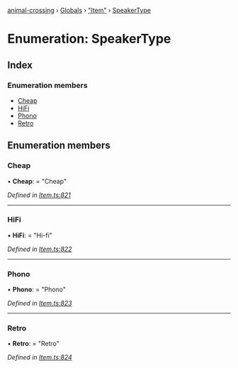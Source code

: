 [animal-crossing](../README.md) › [Globals](../globals.md) › ["Item"](../modules/_item_.md) › [SpeakerType](_item_.speakertype.md)

# Enumeration: SpeakerType

## Index

### Enumeration members

* [Cheap](_item_.speakertype.md#cheap)
* [HiFi](_item_.speakertype.md#hifi)
* [Phono](_item_.speakertype.md#phono)
* [Retro](_item_.speakertype.md#retro)

## Enumeration members

###  Cheap

• **Cheap**: = "Cheap"

*Defined in [Item.ts:821](https://github.com/Norviah/animal-crossing/blob/da8caaf/module/types/Item.ts#L821)*

___

###  HiFi

• **HiFi**: = "Hi-fi"

*Defined in [Item.ts:822](https://github.com/Norviah/animal-crossing/blob/da8caaf/module/types/Item.ts#L822)*

___

###  Phono

• **Phono**: = "Phono"

*Defined in [Item.ts:823](https://github.com/Norviah/animal-crossing/blob/da8caaf/module/types/Item.ts#L823)*

___

###  Retro

• **Retro**: = "Retro"

*Defined in [Item.ts:824](https://github.com/Norviah/animal-crossing/blob/da8caaf/module/types/Item.ts#L824)*
